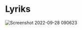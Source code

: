 # Lyriks

![Screenshot 2022-09-28 090623](https://user-images.githubusercontent.com/106694506/192786207-f008618e-1cb1-42fd-bd08-6b677b0a976e.png)
